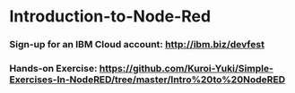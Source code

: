 # Introduction-to-Node-Red

### Sign-up for an IBM Cloud account: http://ibm.biz/devfest

### Hands-on Exercise: https://github.com/Kuroi-Yuki/Simple-Exercises-In-NodeRED/tree/master/Intro%20to%20NodeRED
